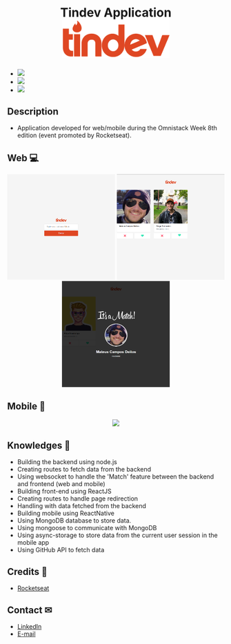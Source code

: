 <h1 align="center">
  Tindev Application
 <br/>
  <img width="250" src="tindev/src/assets/logo@3x.png"/>
</h1>

 - <span><img href="https://nodejs.org/en/" src="https://img.shields.io/badge/NodeJS-Backend-red.svg?style=flat-square"/></span>
 - <span><img href="https://nodejs.org/en/" src="https://img.shields.io/badge/reactJS-front--end-green"/></span>
 - <span><img href="https://nodejs.org/en/" src="https://img.shields.io/badge/react%20native-mobile-blue"/></span>
## Description
  - Application developed for web/mobile during the Omnistack Week 8th edition (event promoted by Rocketseat).

## Web 💻
<p align="center">
  <img width="250" src=".github/web1.png"/>
  <img width="250" src=".github/web2.png"/>
  <img width="250" src=".github/web3.png"/>
</p>

## Mobile 📱
<p align="center">
  <img width="250" src=".github/mobile.gif"/>
</p>

## Knowledges 🚀
 - Building the backend using node.js
 - Creating routes to fetch data from the backend
 - Using websocket to handle the 'Match' feature between the backend and frontend (web and mobile)
 - Building front-end using ReactJS
 - Creating routes to handle page redirection
 - Handling with data fetched from the backend
 - Building mobile using ReactNative
 - Using MongoDB database to store data.
 - Using mongoose to communicate with MongoDB
 - Using async-storage to store data from the current user session in the mobile app
 - Using GitHub API to fetch data

## Credits 👏
  - <a target="_blank" href="https://rocketseat.com.br">Rocketseat</a>

## Contact ✉
  - <a target="_blank" href="https://www.linkedin.com/in/mateus-campos-deitos-42688864//">LinkedIn</a>
  - <a target="_blank" href="mailto:matdeitos@gmail.com">E-mail</a>
